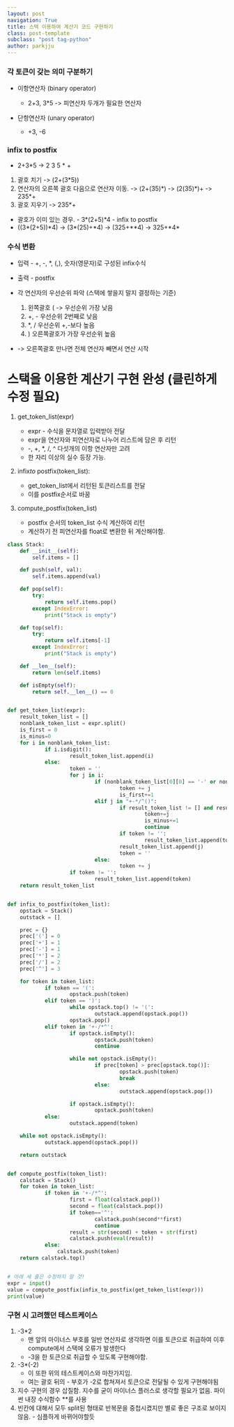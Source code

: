 ```yaml
---
layout: post
navigation: True
title: 스택 이용하여 계산기 코드 구현하기
class: post-template
subclass: "post tag-python"
author: parkjju
---
```


### 각 토큰이 갖는 의미 구분하기

- 이항연산자 (binary operator)

  - 2+3, 3\*5 -> 피연산자 두개가 필요한 연산자

- 단항연산자 (unary operator)
  - +3, -6

### infix to postfix

- 2+3*5 -> 2 3 5 * +

1. 괄호 치기 -> (2+(3\*5))
2. 연산자의 오른쪽 괄호 다음으로 연산자 이동. -> (2+(35)\*) -> (2(35)\*)+ -> 235\*+
3. 괄호 지우기 -> 235\*+

- 괄호가 이미 있는 경우. - 3*(2+5)*4 - infix to postfix
- ((3*(2+5))*4) -> (3\*(25)+\*4) -> (325+\*\*4) -> 325+\*4\*

### 수식 변환

- 입력 - +, -, \*, (,), 숫자(영문자)로 구성된 infix수식
- 출력 - postfix

- 각 연산자의 우선순위 파악 (스택에 쌓을지 말지 결정하는 기준)

  1. 왼쪽괄호 ( -> 우선순위 가장 낮음
  2. +, - 우선순위 2번째로 낮음
  3. \*, / 우선순위 +,-보다 높음
  4. ) 오른쪽괄호가 가장 우선순위 높음

- -> 오른쪽괄호 만나면 전체 연산자 빼면서 연산 시작

# 스택을 이용한 계산기 구현 완성 (클린하게 수정 필요)

1. get_token_list(expr)

   - expr - 수식을 문자열로 입력받아 전달
   - expr을 연산자와 피연산자로 나누어 리스트에 담은 후 리턴
   - -, +, \*, /, ^ 다섯개의 이항 연산자만 고려
   - 한 자리 이상의 실수 등장 가능.

2. infix*to* postfix(token_list):

   - get_token_list에서 리턴된 토큰리스트를 전달
   - 이를 postfix순서로 바꿈

3. compute_postfix(token_list)
   - postfix 순서의 token_list 수식 계산하여 리턴
   - 계산하기 전 피연산자를 float로 변환한 뒤 계산해야함.

```python
class Stack:
    def __init__(self):
        self.items = []

    def push(self, val):
        self.items.append(val)

    def pop(self):
        try:
            return self.items.pop()
        except IndexError:
            print("Stack is empty")

    def top(self):
        try:
            return self.items[-1]
        except IndexError:
            print("Stack is empty")

    def __len__(self):
        return len(self.items)

    def isEmpty(self):
        return self.__len__() == 0


def get_token_list(expr):
	result_token_list = []
	nonblank_token_list = expr.split()
	is_first = 0
	is_minus=0
	for i in nonblank_token_list:
			if i.isdigit():
					result_token_list.append(i)
			else:
					token = ''
					for j in i:
							if (nonblank_token_list[0][0] == '-' or nonblank_token_list[0][0] == '+') and j==nonblank_token_list[0][0] and is_first==0:
									token += j
									is_first+=1
							elif j in "+-*/^()":
									if result_token_list != [] and result_token_list[len(result_token_list)-1] == '(' and is_minus==0 and token=='':
											token+=j
											is_minus+=1
											continue
									if token != '':
											result_token_list.append(token)
									result_token_list.append(j)
									token = ''
							else:
									token += j
					if token != '':
							result_token_list.append(token)
	return result_token_list


def infix_to_postfix(token_list):
	opstack = Stack()
	outstack = []

	prec = {}
	prec['('] = 0
	prec['+'] = 1
	prec['-'] = 1
	prec['*'] = 2
	prec['/'] = 2
	prec['^'] = 3

	for token in token_list:
			if token == '(':
					opstack.push(token)
			elif token == ')':
					while opstack.top() != '(':
							outstack.append(opstack.pop())
					opstack.pop()
			elif token in '+-/*^':
					if opstack.isEmpty():
							opstack.push(token)
							continue

					while not opstack.isEmpty():
							if prec[token] > prec[opstack.top()]:
									opstack.push(token)
									break
							else:
									outstack.append(opstack.pop())

					if opstack.isEmpty():
							opstack.push(token)
			else:
					outstack.append(token)

	while not opstack.isEmpty():
			outstack.append(opstack.pop())

	return outstack


def compute_postfix(token_list):
	calstack = Stack()
	for token in token_list:
			if token in '+-/*^':
					first = float(calstack.pop())
					second = float(calstack.pop())
					if token=='^':
							calstack.push(second**first)
							continue
					result = str(second) + token + str(first)
					calstack.push(eval(result))
			else:
				calstack.push(token)
	return calstack.top()


# 아래 세 줄은 수정하지 말 것!
expr = input()
value = compute_postfix(infix_to_postfix(get_token_list(expr)))
print(value)
```

### 구현 시 고려했던 테스트케이스

1. -3\*2
   - 맨 앞의 마이너스 부호를 일반 연산자로 생각하면 이를 토큰으로 취급하여 이후 compute에서 스택에 오류가 발생한다
   - -3을 한 토큰으로 취급할 수 있도록 구현해야함.
2. -3\*(-2)
   - 이 또한 위의 테스트케이스와 마찬가지임.
   - 여는 괄호 뒤의 - 부호가 -2로 합쳐져서 토큰으로 전달될 수 있게 구현해야됨
3. 지수 구현의 경우 삽질함. 지수를 굳이 마이너스 플러스로 생각할 필요가 없음. 파이썬 내장 수식함수 \*\*를 사용
4. 빈칸에 대해서 모두 split된 형태로 반복문을 중첩시켰지만 별로 좋은 구조로 보이지 않음. - 심플하게 바뀌어야할듯

